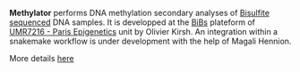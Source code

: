 
**Methylator** performs DNA methylation secondary analyses of [Bisulfite sequenced](https://en.wikipedia.org/wiki/Bisulfite_sequencing) DNA samples. It is developped at the [BiBs](https://parisepigenetics.github.io/umr7216bioinfofacility/) plateform of [UMR7216 - Paris Epigenetics](http://parisepigenetics.com/) unit by Olivier Kirsh. An integration within a snakemake workflow is under development with the help of Magali Hennion.          
  
More details [here](https://github.com/parisepigenetics/Methylator)

